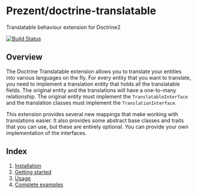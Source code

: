 Prezent/doctrine-translatable
=============================

Translatable behaviour extension for Doctrine2

[![Build Status](https://travis-ci.org/Prezent/doctrine-translatable.png?branch=master)](https://travis-ci.org/Prezent/doctrine-translatable)

Overview
--------

The Doctrine Translatable extension allows you to translate your entities into various languages
on the fly. For every entity that you want to translate, you need to implement a translation entity that holds
all the translatable fields. The original entity and the translations will have a one-to-many relationship.
The original entity must implement the `TranslatableInterface` and the translation classes must
implement the `TranslationInterface`.

This extension provides several new mappings that make working with translations easier. It also provides some
abstract base classes and traits that you can use, but these are entirely optional. You can provide your
own implementation of the interfaces.

Index
-----

1. [Installation](installation.md)
2. [Getting started](getting-started.md)
3. [Usage](usage.md)
4. [Complete examples](examples.md)
